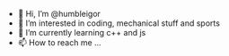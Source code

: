- 👋 Hi, I’m @humbleigor
- 👀 I’m interested in coding, mechanical stuff and sports
- 🌱 I’m currently learning c++ and js
- 📫 How to reach me ...
